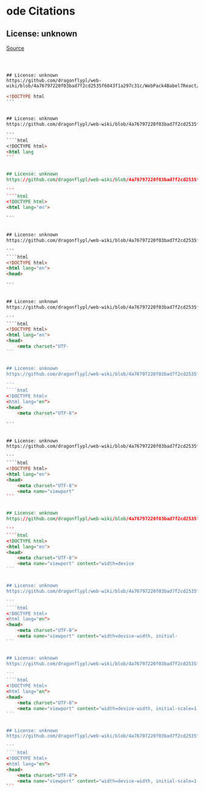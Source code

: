 # ode Citations

## License: unknown

[Source](https://github.com/dragonflypl/web-wiki/blob/4a76797220f03bad7f2cd2535f6043f1a297c31c/WebPack4Babel7React/README.md)

```
````
```


## License: unknown
https://github.com/dragonflypl/web-wiki/blob/4a76797220f03bad7f2cd2535f6043f1a297c31c/WebPack4Babel7React/README.md

```
````html
<!DOCTYPE html
```


## License: unknown
https://github.com/dragonflypl/web-wiki/blob/4a76797220f03bad7f2cd2535f6043f1a297c31c/WebPack4Babel7React/README.md

```
````html
<!DOCTYPE html>
<html lang
```


## License: unknown
https://github.com/dragonflypl/web-wiki/blob/4a76797220f03bad7f2cd2535f6043f1a297c31c/WebPack4Babel7React/README.md

```
````html
<!DOCTYPE html>
<html lang="en">

```


## License: unknown
https://github.com/dragonflypl/web-wiki/blob/4a76797220f03bad7f2cd2535f6043f1a297c31c/WebPack4Babel7React/README.md

```
````html
<!DOCTYPE html>
<html lang="en">
<head>
    
```


## License: unknown
https://github.com/dragonflypl/web-wiki/blob/4a76797220f03bad7f2cd2535f6043f1a297c31c/WebPack4Babel7React/README.md

```
````html
<!DOCTYPE html>
<html lang="en">
<head>
    <meta charset="UTF-
```


## License: unknown
https://github.com/dragonflypl/web-wiki/blob/4a76797220f03bad7f2cd2535f6043f1a297c31c/WebPack4Babel7React/README.md

```
````html
<!DOCTYPE html>
<html lang="en">
<head>
    <meta charset="UTF-8">
    
```


## License: unknown
https://github.com/dragonflypl/web-wiki/blob/4a76797220f03bad7f2cd2535f6043f1a297c31c/WebPack4Babel7React/README.md

```
````html
<!DOCTYPE html>
<html lang="en">
<head>
    <meta charset="UTF-8">
    <meta name="viewport"
```


## License: unknown
https://github.com/dragonflypl/web-wiki/blob/4a76797220f03bad7f2cd2535f6043f1a297c31c/WebPack4Babel7React/README.md

```
````html
<!DOCTYPE html>
<html lang="en">
<head>
    <meta charset="UTF-8">
    <meta name="viewport" content="width=device
```


## License: unknown
https://github.com/dragonflypl/web-wiki/blob/4a76797220f03bad7f2cd2535f6043f1a297c31c/WebPack4Babel7React/README.md

```
````html
<!DOCTYPE html>
<html lang="en">
<head>
    <meta charset="UTF-8">
    <meta name="viewport" content="width=device-width, initial-
```


## License: unknown
https://github.com/dragonflypl/web-wiki/blob/4a76797220f03bad7f2cd2535f6043f1a297c31c/WebPack4Babel7React/README.md

```
````html
<!DOCTYPE html>
<html lang="en">
<head>
    <meta charset="UTF-8">
    <meta name="viewport" content="width=device-width, initial-scale=1.0
```


## License: unknown
https://github.com/dragonflypl/web-wiki/blob/4a76797220f03bad7f2cd2535f6043f1a297c31c/WebPack4Babel7React/README.md

```
````html
<!DOCTYPE html>
<html lang="en">
<head>
    <meta charset="UTF-8">
    <meta name="viewport" content="width=device-width, initial-scale=1.0"
```


